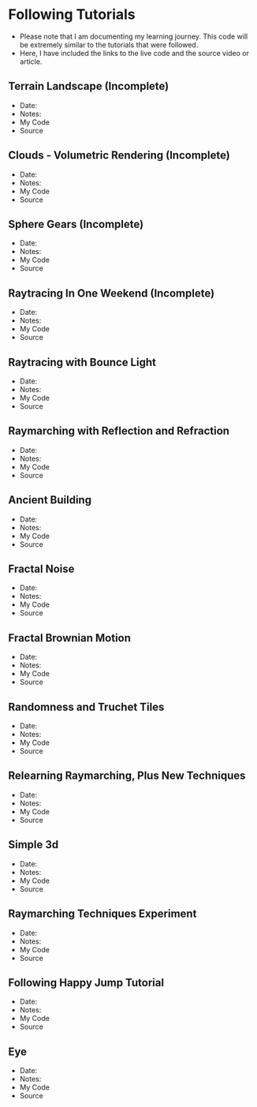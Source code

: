 # Following Tutorials
- Please note that I am documenting my learning journey. This code will be extremely similar to the tutorials that were followed.
- Here, I have included the links to the live code and the source video or article.

## Terrain Landscape (Incomplete)
- Date:
- Notes:
- My Code
- Source

## Clouds - Volumetric Rendering (Incomplete)
- Date:
- Notes:
- My Code
- Source

## Sphere Gears (Incomplete)
- Date:
- Notes:
- My Code
- Source

## Raytracing In One Weekend (Incomplete)
- Date:
- Notes:
- My Code
- Source

## Raytracing with Bounce Light
- Date:
- Notes:
- My Code
- Source

## Raymarching with Reflection and Refraction
- Date:
- Notes:
- My Code
- Source

## Ancient Building
- Date:
- Notes:
- My Code
- Source

## Fractal Noise
- Date:
- Notes:
- My Code
- Source

## Fractal Brownian Motion
- Date:
- Notes:
- My Code
- Source

## Randomness and Truchet Tiles
- Date:
- Notes:
- My Code
- Source

## Relearning Raymarching, Plus New Techniques
- Date:
- Notes:
- My Code
- Source

## Simple 3d
- Date:
- Notes:
- My Code
- Source

## Raymarching Techniques Experiment
- Date:
- Notes:
- My Code
- Source

## Following Happy Jump Tutorial
- Date:
- Notes:
- My Code
- Source

## Eye
- Date:
- Notes:
- My Code
- Source



